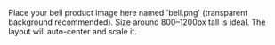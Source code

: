 Place your bell product image here named 'bell.png' (transparent background recommended).
Size around 800–1200px tall is ideal. The layout will auto-center and scale it.
